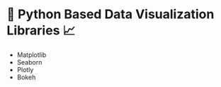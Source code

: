 # 📖 Python Based Data Visualization Libraries 📈
<ul>
<li>Matplotlib</li>
<li>Seaborn</li>
<li>Plotly</li>
<li>Bokeh</li>

<ul>
